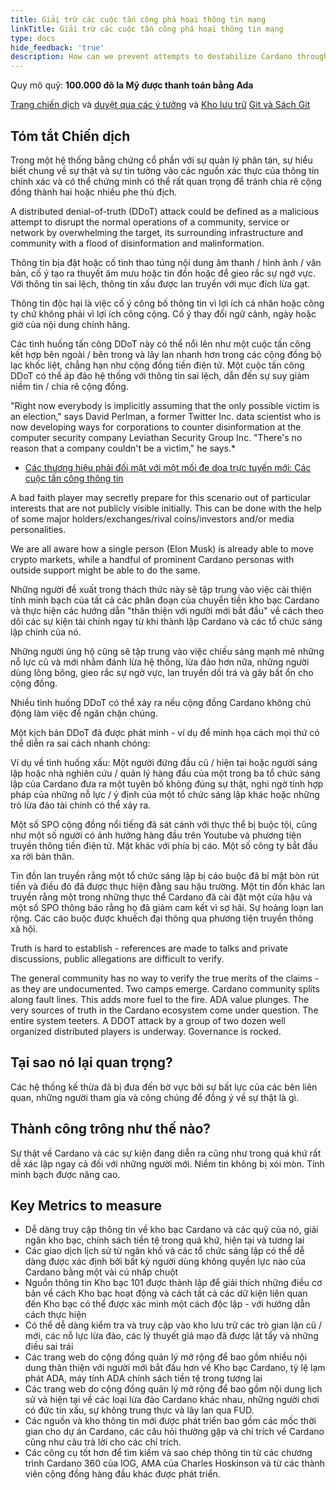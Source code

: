 ```yaml
---
title: Giải trừ các cuộc tấn công phá hoại thông tin mạng
linkTitle: Giải trừ các cuộc tấn công phá hoại thông tin mạng
type: docs
hide_feedback: 'true'
description: How can we prevent attempts to destabilize Cardano through Distributed Denial of Truth (DDoT) attack scenarios?
---
```


Quy mô quỹ: **100.000 đô la Mỹ được thanh toán bằng Ada**

[Trang chiến dịch](https://cardano.ideascale.com/a/campaign-home/26239) và [duyệt qua các ý tưởng](https://cardano.ideascale.com/a/ideas/top/campaign-filter/byids/campaigns/26239/stage/unspecified) và [Kho lưu trữ](https://github.com/Catalyst-Challenges/F7-Disarm-cyber-disinformation-attacks) [Git và Sách Git](https://quality-assurance-dao.gitbook.io/catalyst-fund-7-challenges/fund-7/disarm-cyber-disinformation-attacks)

## Tóm tắt Chiến dịch

Trong một hệ thống bằng chứng cổ phần với sự quản lý phân tán, sự hiểu biết chung về sự thật và sự tin tưởng vào các nguồn xác thực của thông tin chính xác và có thể chứng minh có thể rất quan trọng để tránh chia rẽ cộng đồng thành hai hoặc nhiều phe thù địch.

A distributed denial-of-truth (DDoT) attack could be defined as a malicious attempt to disrupt the normal operations of a community, service or network by overwhelming the target, its surrounding infrastructure and community with a flood of disinformation and malinformation.

Thông tin bịa đặt hoặc cố tình thao túng nội dung âm thanh / hình ảnh / văn bản, cố ý tạo ra thuyết âm mưu hoặc tin đồn hoặc để gieo rắc sự ngờ vực. Với thông tin sai lệch, thông tin xấu được lan truyền với mục đích lừa gạt.

Thông tin độc hại là việc cố ý công bố thông tin vì lợi ích cá nhân hoặc công ty chứ không phải vì lợi ích công cộng. Cố ý thay đổi ngữ cảnh, ngày hoặc giờ của nội dung chính hãng.

Các tình huống tấn công DDoT này có thể nổi lên như một cuộc tấn công kết hợp bên ngoài / bên trong và lây lan nhanh hơn trong các cộng đồng bộ lạc khốc liệt, chẳng hạn như cộng đồng tiền điện tử. Một cuộc tấn công DDoT có thể áp đảo hệ thống với thông tin sai lệch, dẫn đến sự suy giảm niềm tin / chia rẽ cộng đồng.

"Right now everybody is implicitly assuming that the only possible victim is an election," says David Perlman, a former Twitter Inc. data scientist who is now developing ways for corporations to counter disinformation at the computer security company Leviathan Security Group Inc. "There's no reason that a company couldn't be a victim," he says.*

- [Các thương hiệu phải đối mặt với một mối đe dọa trực tuyến mới: Các cuộc tấn công thông tin](https://www.wsj.com/articles/brands-face-a-new-online-threat-disinformation-attacks-11602187365)

A bad faith player may secretly prepare for this scenario out of particular interests that are not publicly visible initially. This can be done with the help of some major holders/exchanges/rival coins/investors and/or media personalities.

We are all aware how a single person (Elon Musk) is already able to move crypto markets, while a handful of prominent Cardano personas with outside support might be able to do the same.

Những người đề xuất trong thách thức này sẽ tập trung vào việc cải thiện tính minh bạch của tất cả các phân đoạn của chuyển tiền kho bạc Cardano và thực hiện các hướng dẫn "thân thiện với người mới bắt đầu" về cách theo dõi các sự kiện tài chính ngay từ khi thành lập Cardano và các tổ chức sáng lập chính của nó.

Những người ủng hộ cũng sẽ tập trung vào việc chiếu sáng mạnh mẽ những nỗ lực cũ và mới nhằm đánh lừa hệ thống, lừa đảo hơn nữa, những người dùng lông bông, gieo rắc sự ngờ vực, lan truyền dối trá và gây bất ổn cho cộng đồng.

Nhiều tình huống DDoT có thể xảy ra nếu cộng đồng Cardano không chủ động làm việc để ngăn chặn chúng.

Một kịch bản DDoT đã được phát minh - ví dụ để minh họa cách mọi thứ có thể diễn ra sai cách nhanh chóng:

Ví dụ về tình huống xấu: Một người đứng đầu cũ / hiện tại hoặc người sáng lập hoặc nhà nghiên cứu / quản lý hàng đầu của một trong ba tổ chức sáng lập của Cardano đưa ra một tuyên bố không đúng sự thật, nghi ngờ tính hợp pháp của những nỗ lực / ý định của một tổ chức sáng lập khác hoặc những trò lừa đảo tài chính có thể xảy ra.

Một số SPO cộng đồng nổi tiếng đã sát cánh với thực thể bị buộc tội, cũng như một số người có ảnh hưởng hàng đầu trên Youtube và phương tiện truyền thông tiền điện tử. Mặt khác với phía bị cáo. Một số công ty bắt đầu xa rời bản thân.

Tin đồn lan truyền rằng một tổ chức sáng lập bị cáo buộc đã bí mật bòn rút tiền và điều đó đã được thực hiện đằng sau hậu trường. Một tin đồn khác lan truyền rằng một trong những thực thể Cardano đã cài đặt một cửa hậu và một số SPO thông báo rằng họ đã giảm cam kết vì sợ hãi. Sự hoảng loạn lan rộng. Các cáo buộc được khuếch đại thông qua phương tiện truyền thông xã hội.

Truth is hard to establish - references are made to talks and private discussions, public allegations are difficult to verify.

The general community has no way to verify the true merits of the claims - as they are undocumented. Two camps emerge. Cardano community splits along fault lines. This adds more fuel to the fire. ADA value plunges. The very sources of truth in the Cardano ecosystem come under question. The entire system teeters. A DDOT attack by a group of two dozen well organized distributed players is underway. Governance is rocked.

## Tại sao nó lại quan trọng?

Các hệ thống kế thừa đã bị đưa đến bờ vực bởi sự bất lực của các bên liên quan, những người tham gia và công chúng để đồng ý về sự thật là gì.

## Thành công trông như thế nào?

Sự thật về Cardano và các sự kiện đang diễn ra cũng như trong quá khứ rất dễ xác lập ngay cả đối với những người mới. Niềm tin không bị xói mòn. Tính minh bạch được nâng cao.

## Key Metrics to measure

- Dễ dàng truy cập thông tin về kho bạc Cardano và các quỹ của nó, giải ngân kho bạc, chính sách tiền tệ trong quá khứ, hiện tại và tương lai
- Các giao dịch lịch sử từ ngân khố và các tổ chức sáng lập có thể dễ dàng được xác định bởi bất kỳ người dùng không quyền lực nào của Cardano bằng một vài cú nhấp chuột
- Nguồn thông tin Kho bạc 101 được thành lập để giải thích những điều cơ bản về cách Kho bạc hoạt động và cách tất cả các dữ kiện liên quan đến Kho bạc có thể được xác minh một cách độc lập - với hướng dẫn cách thực hiện
- Có thể dễ dàng kiểm tra và truy cập vào kho lưu trữ các trò gian lận cũ / mới, các nỗ lực lừa đảo, các lý thuyết giả mạo đã được lật tẩy và những điều sai trái
- Các trang web do cộng đồng quản lý mở rộng để bao gồm nhiều nội dung thân thiện với người mới bắt đầu hơn về Kho bạc Cardano, tỷ lệ lạm phát ADA, máy tính ADA chính sách tiền tệ trong tương lai
- Các trang web do cộng đồng quản lý mở rộng để bao gồm nội dung lịch sử và hiện tại về các loại lừa đảo Cardano khác nhau, những người chơi có đức tin xấu, sự không trung thực và lây lan qua FUD.
- Các nguồn và kho thông tin mới được phát triển bao gồm các mốc thời gian cho dự án Cardano, các câu hỏi thường gặp và chỉ trích về Cardano cũng như câu trả lời cho các chỉ trích.
- Các công cụ tốt hơn để tìm kiếm và sao chép thông tin từ các chương trình Cardano 360 của IOG, AMA của Charles Hoskinson và từ các thành viên cộng đồng hàng đầu khác được phát triển.
